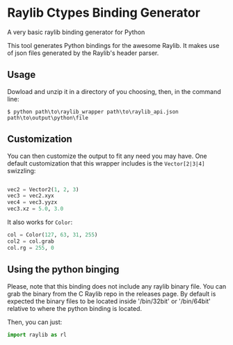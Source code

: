 # Raylib Ctypes Binding Generator

A very basic raylib binding generator for Python

This tool generates Python bindings for the awesome Raylib. It makes use of 
json files generated by the Raylib's header parser.

## Usage

Dowload and unzip it in a directory of you choosing, then, in the command line:
```
$ python path\to\raylib_wrapper path\to\raylib_api.json path\to\output\python\file
```

## Customization

You can then customize the output to fit any need you may have. One default
customization that this wrapper includes is the `Vector[2|3|4]` swizzling:

```python

vec2 = Vector2(1, 2, 3)
vec3 = vec2.xyx
vec4 = vec3.yyzx
vec3.xz = 5.0, 3.0
```

It also works for `Color`:
```python
col = Color(127, 63, 31, 255)
col2 = col.grab
col.rg = 255, 0
```

## Using the python binging

Please, note that this binding does not include any raylib binary file. You can grab the binary 
from the C Raylib repo in the releases page. By default is expected the binary files to be
located inside '/bin/32bit' or '/bin/64bit' relative to where the python binding is located.

Then, you can just:
```python
import raylib as rl
```
